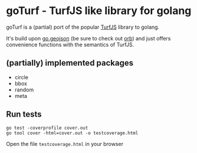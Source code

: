 # goTurf - TurfJS like library for golang

goTurf is a (partial) port of the popular [TurfJS][turfjs] library to golang.

It's build upon [go.geojson] (be sure to check out [orb]) and just offers convenience functions with the semantics of TurfJS.

## (partially) implemented packages

- circle
- bbox
- random
- meta

## Run tests

```
go test -coverprofile cover.out
go tool cover -html=cover.out -o testcoverage.html
```

Open the file `testcoverage.html` in your browser

[go.geojson]: http://github.com/paulmach/go.geojson
[orb]: https://github.com/paulmach/orb
[turfjs]: https://github.com/Turfjs/turf
